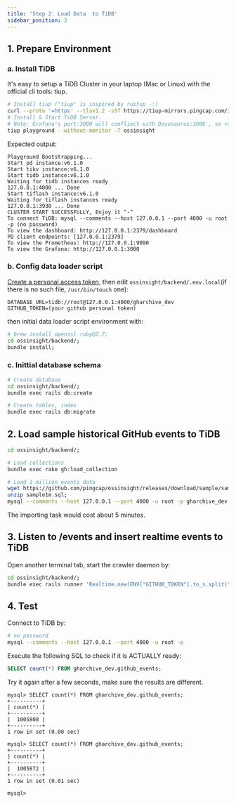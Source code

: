 ```yaml
---
title: 'Step 2: Load Data  to TiDB'
sidebar_position: 2
---
```


## 1. Prepare Environment

### a. Install TiDB

It's easy to setup a TiDB Cluster in your laptop (Mac or Linux) with the official cli tools: tiup.

```bash
# Install tiup ("tiup" is inspired by rustup -:)
curl --proto '=https' --tlsv1.2 -sSf https://tiup-mirrors.pingcap.com/install.sh | sh
# Install & Start TiDB Server.
# Note: Grafana's port:3000 will confliect with Docusaurus:3000`, so run tiup with `--without-monitor` option
tiup playground --without-monitor -T ossinsight
```

Expected output:
```
Playground Bootstrapping...
Start pd instance:v6.1.0
Start tikv instance:v6.1.0
Start tidb instance:v6.1.0
Waiting for tidb instances ready
127.0.0.1:4000 ... Done
Start tiflash instance:v6.1.0
Waiting for tiflash instances ready
127.0.0.1:3930 ... Done
CLUSTER START SUCCESSFULLY, Enjoy it ^-^
To connect TiDB: mysql --comments --host 127.0.0.1 --port 4000 -u root -p (no password)
To view the dashboard: http://127.0.0.1:2379/dashboard
PD client endpoints: [127.0.0.1:2379]
To view the Prometheus: http://127.0.0.1:9090
To view the Grafana: http://127.0.0.1:3000
```

### b. Config data loader script

[Create a personal access token](/workshop/mini-ossinsight/step-by-step/find-data-source#creating-a-personal-access-token), then edit `ossinsight/backend/.env.local`(if there is no such file, `/usr/bin/touch` one):
```
DATABASE_URL=tidb://root@127.0.0.1:4000/gharchive_dev
GITHUB_TOKEN=(your github personal token)
```

then initial data loader script environment with:
```bash
# brew install openssl ruby@2.7;
cd ossinsight/backend/;
bundle install;
```

### c. Inittial database schema

```bash
# Create database
cd ossinsight/backend/;
bundle exec rails db:create

# Create tables, index
bundle exec rails db:migrate
```


## 2. Load sample historical GitHub events to TiDB

```bash
cd ossinsight/backend/;

# Load collections
bundle exec rake gh:load_collection

# Load 1 million events data
wget https://github.com/pingcap/ossinsight/releases/download/sample/sample1m.sql.zip;
unzip sample1m.sql;
mysql --comments --host 127.0.0.1 --port 4000 -u root -p gharchive_dev < sample1m.sql
```

The importing task would cost about 5 minutes.


## 3. Listen to /events and insert realtime events to TiDB

Open another terminal tab, start the crawler daemon by:

```bash
cd ossinsight/backend/;
bundle exec rails runner 'Realtime.new(ENV["GITHUB_TOKEN"].to_s.split(","), 100).run';
```

## 4. Test

Connect to TiDB by:
```bash
# no password
mysql --comments --host 127.0.0.1 --port 4000 -u root -p
```

Execute the following SQL to check if it is ACTUALLY ready:

```sql
SELECT count(*) FROM gharchive_dev.github_events;
```
Try it again after a few seconds, make sure the results are different.

```
mysql> SELECT count(*) FROM gharchive_dev.github_events;
+----------+
| count(*) |
+----------+
|  1005808 |
+----------+
1 row in set (0.00 sec)

mysql> SELECT count(*) FROM gharchive_dev.github_events;
+----------+
| count(*) |
+----------+
|  1005872 |
+----------+
1 row in set (0.01 sec)

mysql>
```
